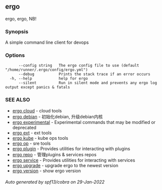 ## ergo

ergo, ergo, NB!

### Synopsis

A simple command line client for devops

### Options

```
      --config string   The ergo config file to use (default "/home/runner/.ergo/config/ergo.yml")
      --debug           Prints the stack trace if an error occurs
  -h, --help            help for ergo
      --silent          Run in silent mode and prevents any ergo log output except panics & fatals
```

### SEE ALSO

* [ergo cloud](ergo_cloud.md)	 - cloud tools
* [ergo debian](ergo_debian.md)	 - 初始化debian, 升级debian内核
* [ergo experimental](ergo_experimental.md)	 - Experimental commands that may be modified or deprecated
* [ergo ext](ergo_ext.md)	 - ext tools
* [ergo kube](ergo_kube.md)	 - kube ops tools
* [ergo op](ergo_op.md)	 - sre tools
* [ergo plugin](ergo_plugin.md)	 - Provides utilities for interacting with plugins
* [ergo repo](ergo_repo.md)	 - 管理plugins & services repos
* [ergo service](ergo_service.md)	 - Provides utilities for interacting with services
* [ergo upgrade](ergo_upgrade.md)	 - upgrade ergo to the newest version
* [ergo version](ergo_version.md)	 - show ergo version

###### Auto generated by spf13/cobra on 29-Jan-2022
